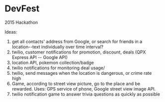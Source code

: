 # DevFest
2015 Hackathon 

Ideas:

1. get all contacts' address from Google, or search for friends in a location--text individually over time interval?
2. twilio, customer notifications for promotion, discount, deals (QPX Express API -- Google API)
3. location API, pokemon collection/badge
4. twilio notifications for monitoring deal usage/
5. twilio, send messages when the location is dangerous, or crime rate high
6. Game, according to street view picture, go to the place and be rewarded. Uses: GPS service of phone, Google street view image API.
7. twilio notification game to answer trivia questions as quickly as possible
